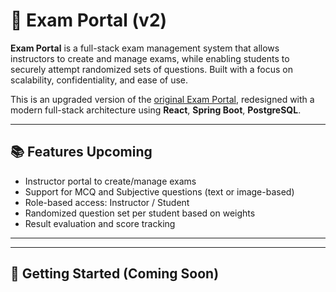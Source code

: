 # 🧪 Exam Portal (v2)

**Exam Portal** is a full-stack exam management system that allows instructors to create and manage exams, while enabling students to securely attempt randomized sets of questions. Built with a focus on scalability, confidentiality, and ease of use.

This is an upgraded version of the [original Exam Portal](https://github.com/harshrastogi15/examportal), redesigned with a modern full-stack architecture using **React**, **Spring Boot**, **PostgreSQL**.


---

<!-- ## 🔧 Tech Stack

| Layer      | Technology       |
|------------|------------------|
| Frontend   | React (Vite)     |
| Backend    | Spring Boot      |
| Database   | PostgreSQL       |
| Storage    | MinIO (for image-based questions/options) |
| Auth       | LDAP / Single Sign-On (Planned) |
| Infra      | Docker Compose   |
| Docs       | Draw.io, Markdown | -->

<!-- --- -->

## 📚 Features Upcoming

- Instructor portal to create/manage exams
- Support for MCQ and Subjective questions (text or image-based)
- Role-based access: Instructor / Student
- Randomized question set per student based on weights
- Result evaluation and score tracking

<!-- - Image storage via MinIO -->
<!-- - Secure login system with LDAP/SSO (planned) -->
---
<!-- 
## 🗂 Project Structure

--- -->

<!-- ## 🎨 Class Diagram

Generated using Draw.io.
You can edit this using the `.drawio` file in the `docs/` directory.

![Class Diagram](docs/images/class-diagram.png) -->

---

## 🚀 Getting Started (Coming Soon)
